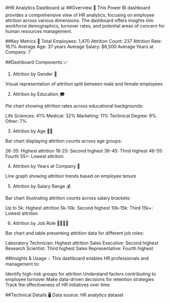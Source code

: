 #HR Analytics Dashboard 📊
##Overview 👀
This Power BI dashboard provides a comprehensive view of HR analytics, focusing on employee attrition across various dimensions. The dashboard offers insights into workforce demographics, turnover rates, and potential areas of concern for human resources management.

##Key Metrics 🔑
Total Employees: 1,470
Attrition Count: 237
Attrition Rate: 16.1%
Average Age: 37 years
Average Salary: $6,500
Average Years at Company: 7

##Dashboard Components 📈
1. Attrition by Gender 👫

Visual representation of attrition split between male and female employees

2. Attrition by Education 🎓

Pie chart showing attrition rates across educational backgrounds:

Life Sciences: 41%
Medical: 32%
Marketing: 11%
Technical Degree: 9%
Other: 7%



3. Attrition by Age 👶👴

Bar chart displaying attrition counts across age groups:

26-35: Highest attrition
18-25: Second highest
36-45: Third highest
46-55: Fourth
55+: Lowest attrition



4. Attrition by Years at Company 📅

Line graph showing attrition trends based on employee tenure

5. Attrition by Salary Range 💰

Bar chart illustrating attrition counts across salary brackets:

Up to 5k: Highest attrition
5k-10k: Second highest
10k-15k: Third
15k+: Lowest attrition



6. Attrition by Job Role 👨‍💼👩‍🔬

Bar chart and table presenting attrition data for different job roles:

Laboratory Technician: Highest attrition
Sales Executive: Second highest
Research Scientist: Third highest
Sales Representative: Fourth highest



##Insights & Usage 💡
This dashboard enables HR professionals and management to:

Identify high-risk groups for attrition
Understand factors contributing to employee turnover
Make data-driven decisions for retention strategies
Track the effectiveness of HR initiatives over time

##Technical Details 🖥️
Data source: HR analytics dataset
